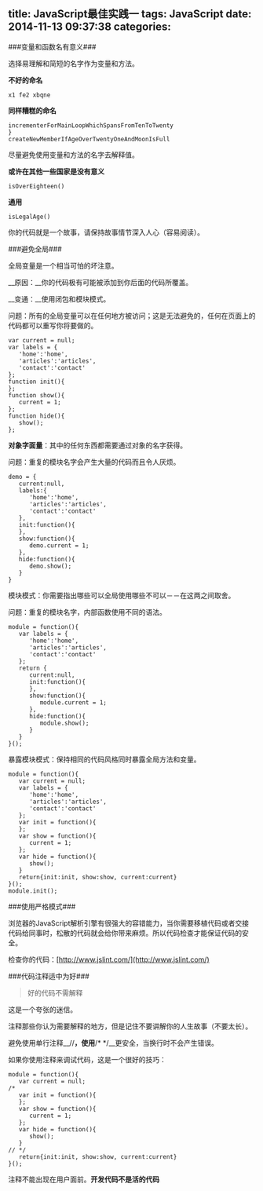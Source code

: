 title: JavaScript最佳实践一
tags: JavaScript
date: 2014-11-13 09:37:38
categories:
---

###变量和函数名有意义###

选择易理解和简短的名字作为变量和方法。

__不好的命名__

	x1 fe2 xbqne

__同样糟糕的命名__

	incrementerForMainLoopWhichSpansFromTenToTwenty
	}
	createNewMemberIfAgeOverTwentyOneAndMoonIsFull

尽量避免使用变量和方法的名字去解释值。

__或许在其他一些国家是没有意义__

	isOverEighteen()

__通用__

	isLegalAge()

你的代码就是一个故事，请保持故事情节深入人心（容易阅读）。

###避免全局###

全局变量是一个相当可怕的坏注意。

__原因：__你的代码极有可能被添加到你后面的代码所覆盖。

__变通：__使用闭包和模块模式。

问题：所有的全局变量可以在任何地方被访问；这是无法避免的，任何在页面上的代码都可以重写你将要做的。

	var current = null;
	var labels = {
	   'home':'home',
	   'articles':'articles',
	   'contact':'contact'	
	};
	function init(){
	};
	function show(){
	   current = 1;
	};
	function hide(){
	   show();
	};

__对象字面量__：其中的任何东西都需要通过对象的名字获得。

问题：重复的模块名字会产生大量的代码而且令人厌烦。

	demo = {
	   current:null,
	   labels:{
	      'home':'home',
	      'articles':'articles',
	      'contact':'contact'
	   },
	   init:function(){
	   },
	   show:function(){
	      demo.current = 1;
	   },
	   hide:function(){
	      demo.show();
	   }
	}

模块模式：你需要指出哪些可以全局使用哪些不可以－－在这两之间取舍。

问题：重复的模块名字，内部函数使用不同的语法。

	module = function(){
	   var labels = {
	      'home':'home',
	      'articles':'articles',
	      'contact':'contact'
	   };
	   return {
	      current:null,
	      init:function(){
	      },
	      show:function(){
	         module.current = 1;
	      },
	      hide:function(){
	         module.show();
	      }
	   }
	}();

暴露模块模式：保持相同的代码风格同时暴露全局方法和变量。

	module = function(){
	   var current = null;
	   var labels = {
	      'home':'home',
	      'articles':'articles',
	      'contact':'contact'
	   };
	   var init = function(){
	   };
	   var show = function(){
	      current = 1;
	   };
	   var hide = function(){
	      show();
	   }
	   return{init:init, show:show, current:current}
	}();
	module.init();

###使用严格模式###

浏览器的JavaScript解析引擎有很强大的容错能力，当你需要移植代码或者交接代码给同事时，松散的代码就会给你带来麻烦。所以代码检查才能保证代码的安全。

检查你的代码：[http://www.jslint.com/](http://www.jslint.com/)

###代码注释适中为好###

>好的代码不需解释

这是一个夸张的迷信。

注释那些你认为需要解释的地方，但是记住不要讲解你的人生故事（不要太长）。

避免使用单行注释__//__，使用__/* */__更安全，当换行时不会产生错误。

如果你使用注释来调试代码，这是一个很好的技巧：

	module = function(){
	   var current = null;
	/*
	   var init = function(){
	   };
	   var show = function(){
	      current = 1;
	   };
	   var hide = function(){
	      show();
	   }
	// */
	   return{init:init, show:show, current:current}
	}();

注释不能出现在用户面前。__开发代码不是活的代码__








































































